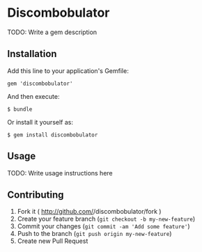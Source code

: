 # Discombobulator

TODO: Write a gem description

## Installation

Add this line to your application's Gemfile:

    gem 'discombobulator'

And then execute:

    $ bundle

Or install it yourself as:

    $ gem install discombobulator

## Usage

TODO: Write usage instructions here

## Contributing

1. Fork it ( http://github.com/<my-github-username>/discombobulator/fork )
2. Create your feature branch (`git checkout -b my-new-feature`)
3. Commit your changes (`git commit -am 'Add some feature'`)
4. Push to the branch (`git push origin my-new-feature`)
5. Create new Pull Request

